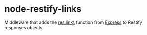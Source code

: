 node-restify-links
==================

Middleware that adds the [res.links](http://expressjs.com/api#res.links) function from [Express](http://expressjs.com/) to Restify responses objects.
